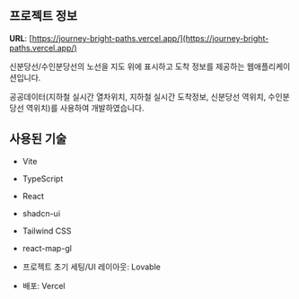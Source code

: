 ## 프로젝트 정보

**URL**: [https://journey-bright-paths.vercel.app/](https://journey-bright-paths.vercel.app/)

신분당선/수인분당선의 노선을 지도 위에 표시하고 도착 정보를 제공하는 웹애플리케이션입니다.

공공데이터(지하철 실시간 열차위치, 지하철 실시간 도착정보, 신분당선 역위치, 수인분당선 역위치)를 사용하여 개발하였습니다.

## 사용된 기술

- Vite
- TypeScript
- React
- shadcn-ui
- Tailwind CSS
- react-map-gl

- 프로젝트 초기 세팅/UI 레이아웃: Lovable
- 배포: Vercel
